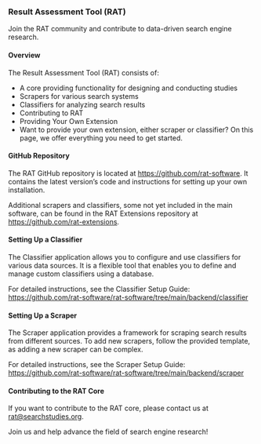 ### Result Assessment Tool (RAT)
Join the RAT community and contribute to data-driven search engine research.

#### Overview
The Result Assessment Tool (RAT) consists of:

- A core providing functionality for designing and conducting studies
- Scrapers for various search systems
- Classifiers for analyzing search results
- Contributing to RAT
- Providing Your Own Extension
- Want to provide your own extension, either scraper or classifier? On this page, we offer everything you need to get started.

#### GitHub Repository
The RAT GitHub repository is located at https://github.com/rat-software. It contains the latest version’s code and instructions for setting up your own installation.

Additional scrapers and classifiers, some not yet included in the main software, can be found in the RAT Extensions repository at https://github.com/rat-extensions.

#### Setting Up a Classifier
The Classifier application allows you to configure and use classifiers for various data sources. It is a flexible tool that enables you to define and manage custom classifiers using a database.

For detailed instructions, see the Classifier Setup Guide: https://github.com/rat-software/rat-software/tree/main/backend/classifier

#### Setting Up a Scraper
The Scraper application provides a framework for scraping search results from different sources. To add new scrapers, follow the provided template, as adding a new scraper can be complex.

For detailed instructions, see the Scraper Setup Guide: https://github.com/rat-software/rat-software/tree/main/backend/scraper

#### Contributing to the RAT Core
If you want to contribute to the RAT core, please contact us at rat@searchstudies.org.

Join us and help advance the field of search engine research!
